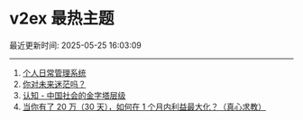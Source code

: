 # v2ex 最热主题

最近更新时间: 2025-05-25 16:03:09

--- 
1. [个人日常管理系统](https://www.v2ex.com/t/1134115) 
2. [你对未来迷茫吗？](https://www.v2ex.com/t/1134119) 
3. [认知 - 中国社会的金字塔层级](https://www.v2ex.com/t/1134122) 
4. [当你有了 20 万（30 天），如何在 1 个月内利益最大化？（真心求教）](https://www.v2ex.com/t/1134130) 
